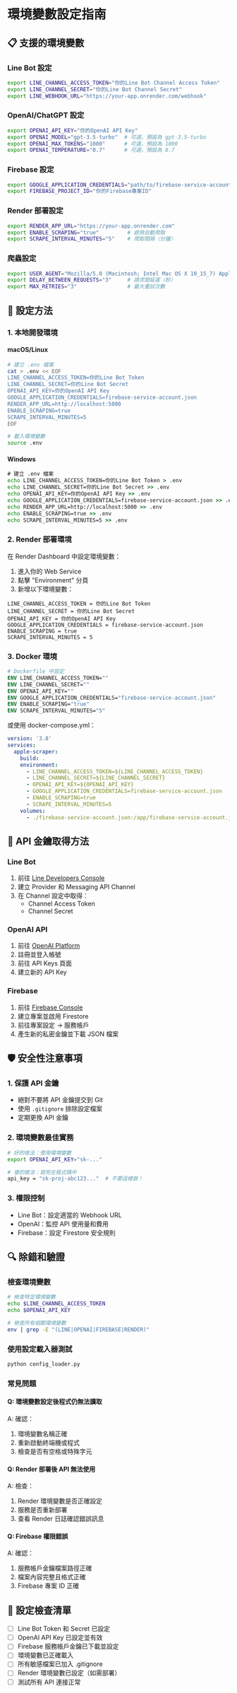 # 環境變數設定指南

## 📋 支援的環境變數

### Line Bot 設定
```bash
export LINE_CHANNEL_ACCESS_TOKEN="你的Line Bot Channel Access Token"
export LINE_CHANNEL_SECRET="你的Line Bot Channel Secret"
export LINE_WEBHOOK_URL="https://your-app.onrender.com/webhook"
```

### OpenAI/ChatGPT 設定
```bash
export OPENAI_API_KEY="你的OpenAI API Key"
export OPENAI_MODEL="gpt-3.5-turbo"  # 可選，預設為 gpt-3.5-turbo
export OPENAI_MAX_TOKENS="1000"      # 可選，預設為 1000
export OPENAI_TEMPERATURE="0.7"      # 可選，預設為 0.7
```

### Firebase 設定
```bash
export GOOGLE_APPLICATION_CREDENTIALS="path/to/firebase-service-account.json"
export FIREBASE_PROJECT_ID="你的Firebase專案ID"
```

### Render 部署設定
```bash
export RENDER_APP_URL="https://your-app.onrender.com"
export ENABLE_SCRAPING="true"         # 啟用自動爬取
export SCRAPE_INTERVAL_MINUTES="5"    # 爬取間隔（分鐘）
```

### 爬蟲設定
```bash
export USER_AGENT="Mozilla/5.0 (Macintosh; Intel Mac OS X 10_15_7) AppleWebKit/537.36"
export DELAY_BETWEEN_REQUESTS="3"     # 請求間延遲（秒）
export MAX_RETRIES="3"                # 最大重試次數
```

## 🔧 設定方法

### 1. 本地開發環境

#### macOS/Linux
```bash
# 建立 .env 檔案
cat > .env << EOF
LINE_CHANNEL_ACCESS_TOKEN=你的Line Bot Token
LINE_CHANNEL_SECRET=你的Line Bot Secret
OPENAI_API_KEY=你的OpenAI API Key
GOOGLE_APPLICATION_CREDENTIALS=firebase-service-account.json
RENDER_APP_URL=http://localhost:5000
ENABLE_SCRAPING=true
SCRAPE_INTERVAL_MINUTES=5
EOF

# 載入環境變數
source .env
```

#### Windows
```cmd
# 建立 .env 檔案
echo LINE_CHANNEL_ACCESS_TOKEN=你的Line Bot Token > .env
echo LINE_CHANNEL_SECRET=你的Line Bot Secret >> .env
echo OPENAI_API_KEY=你的OpenAI API Key >> .env
echo GOOGLE_APPLICATION_CREDENTIALS=firebase-service-account.json >> .env
echo RENDER_APP_URL=http://localhost:5000 >> .env
echo ENABLE_SCRAPING=true >> .env
echo SCRAPE_INTERVAL_MINUTES=5 >> .env
```

### 2. Render 部署環境

在 Render Dashboard 中設定環境變數：

1. 進入你的 Web Service
2. 點擊 "Environment" 分頁
3. 新增以下環境變數：

```
LINE_CHANNEL_ACCESS_TOKEN = 你的Line Bot Token
LINE_CHANNEL_SECRET = 你的Line Bot Secret
OPENAI_API_KEY = 你的OpenAI API Key
GOOGLE_APPLICATION_CREDENTIALS = firebase-service-account.json
ENABLE_SCRAPING = true
SCRAPE_INTERVAL_MINUTES = 5
```

### 3. Docker 環境

```dockerfile
# Dockerfile 中設定
ENV LINE_CHANNEL_ACCESS_TOKEN=""
ENV LINE_CHANNEL_SECRET=""
ENV OPENAI_API_KEY=""
ENV GOOGLE_APPLICATION_CREDENTIALS="firebase-service-account.json"
ENV ENABLE_SCRAPING="true"
ENV SCRAPE_INTERVAL_MINUTES="5"
```

或使用 docker-compose.yml：

```yaml
version: '3.8'
services:
  apple-scraper:
    build: .
    environment:
      - LINE_CHANNEL_ACCESS_TOKEN=${LINE_CHANNEL_ACCESS_TOKEN}
      - LINE_CHANNEL_SECRET=${LINE_CHANNEL_SECRET}
      - OPENAI_API_KEY=${OPENAI_API_KEY}
      - GOOGLE_APPLICATION_CREDENTIALS=firebase-service-account.json
      - ENABLE_SCRAPING=true
      - SCRAPE_INTERVAL_MINUTES=5
    volumes:
      - ./firebase-service-account.json:/app/firebase-service-account.json
```

## 🔑 API 金鑰取得方法

### Line Bot
1. 前往 [Line Developers Console](https://developers.line.biz/)
2. 建立 Provider 和 Messaging API Channel
3. 在 Channel 設定中取得：
   - Channel Access Token
   - Channel Secret

### OpenAI API
1. 前往 [OpenAI Platform](https://platform.openai.com/)
2. 註冊並登入帳號
3. 前往 API Keys 頁面
4. 建立新的 API Key

### Firebase
1. 前往 [Firebase Console](https://console.firebase.google.com/)
2. 建立專案並啟用 Firestore
3. 前往專案設定 → 服務帳戶
4. 產生新的私密金鑰並下載 JSON 檔案

## 🛡️ 安全性注意事項

### 1. 保護 API 金鑰
- 絕對不要將 API 金鑰提交到 Git
- 使用 `.gitignore` 排除設定檔案
- 定期更換 API 金鑰

### 2. 環境變數最佳實務
```bash
# 好的做法：使用環境變數
export OPENAI_API_KEY="sk-..."

# 壞的做法：寫死在程式碼中
api_key = "sk-proj-abc123..."  # 不要這樣做！
```

### 3. 權限控制
- Line Bot：設定適當的 Webhook URL
- OpenAI：監控 API 使用量和費用
- Firebase：設定 Firestore 安全規則

## 🔍 除錯和驗證

### 檢查環境變數
```bash
# 檢查特定環境變數
echo $LINE_CHANNEL_ACCESS_TOKEN
echo $OPENAI_API_KEY

# 檢查所有相關環境變數
env | grep -E "(LINE|OPENAI|FIREBASE|RENDER)"
```

### 使用設定載入器測試
```bash
python config_loader.py
```

### 常見問題

#### Q: 環境變數設定後程式仍無法讀取
A: 確認：
1. 環境變數名稱正確
2. 重新啟動終端機或程式
3. 檢查是否有空格或特殊字元

#### Q: Render 部署後 API 無法使用
A: 檢查：
1. Render 環境變數是否正確設定
2. 服務是否重新部署
3. 查看 Render 日誌確認錯誤訊息

#### Q: Firebase 權限錯誤
A: 確認：
1. 服務帳戶金鑰檔案路徑正確
2. 檔案內容完整且格式正確
3. Firebase 專案 ID 正確

## 📝 設定檢查清單

- [ ] Line Bot Token 和 Secret 已設定
- [ ] OpenAI API Key 已設定並有效
- [ ] Firebase 服務帳戶金鑰已下載並設定
- [ ] 環境變數已正確載入
- [ ] 所有敏感檔案已加入 .gitignore
- [ ] Render 環境變數已設定（如需部署）
- [ ] 測試所有 API 連接正常 